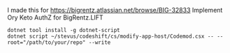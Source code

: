 I made this for https://bigrentz.atlassian.net/browse/BIG-32833
Implement Ory Keto AuthZ for BigRentz.LIFT

```
dotnet tool install -g dotnet-script
dotnet script ~/stevus/codeshift/cs/modify-app-host/Codemod.csx -- --root="/path/to/your/repo" --write
```
